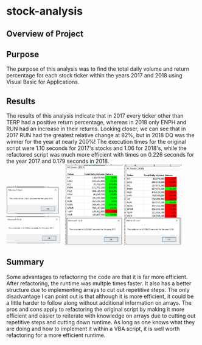 # stock-analysis


##  Overview of Project
## Purpose
  The purpose of this analysis was to find the total daily volume and return percentage for each stock ticker within the years 2017 and 2018 using Visual Basic for Applications.
  
## Results
  The results of this analysis indicate that in 2017 every ticker other than TERP had a positive return percentage, whereas in 2018 only ENPH and RUN had an increase in their returns. Looking closer, we can see that in 2017 RUN had the greatest relative change at 82%, but in 2018 DQ was the winner for the year at nearly 200%!  The execution times for the original script were 1.10 seconds for 2017's stocks and 1.06 for 2018's, while the refactored script was much more efficient with times on 0.226 seconds for the year 2017 and 0.179 seconds in 2018.  
  <img src="VBA_C_original.png" width="30%" height="30%" title="Original VBA Script"> <img src="Resources/VBA_Challenge_2017.png" width="30%" height="30%" title="Resources/Refactored 2017"> <img src="Resources/VBA_Challenge_2018.png" width="30%" height="30%" title="Refactored 2018">
  
## Summary
  Some advantages to refactoring the code are that it is far more efficient. After refactoring, the runtime was multple times faster. It also has a better structure due to implementing arrays to cut out repetitive steps. The only disadvantage I can point out is that although it is more efficient, it could be a little harder to follow along without additional information on arrays. 
  The pros and cons apply to refactoring the original script by making it more efficient and easier to reiterate with knowledge on arrays due to cutting out repetitive steps and cutting down runtime. As long as one knows what they are doing and how to implement it within a VBA script, it is well worth refactoring for a more efficient runtime.
